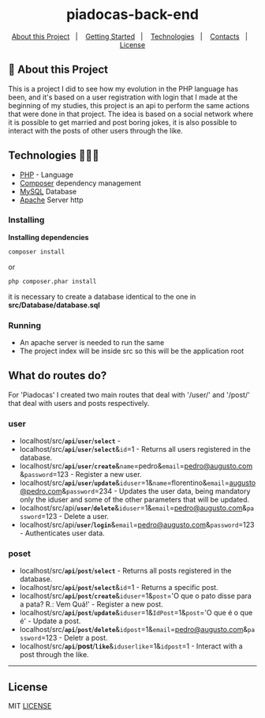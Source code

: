<h1 align="center">piadocas-back-end</h1>

   
<p align="center">
  <a href="#notebook-About-this-Project">About this Project</a>&nbsp;&nbsp;&nbsp;|&nbsp;&nbsp;&nbsp;
  <a href="#rocket-Getting-Started">Getting Started</a>&nbsp;&nbsp;&nbsp;|&nbsp;&nbsp;&nbsp;
  <a href="#user-content-technologies-">Technologies</a>&nbsp;&nbsp;&nbsp;|&nbsp;&nbsp;&nbsp;
  <a href="#mailbox-Contacts">Contacts</a>&nbsp;&nbsp;&nbsp;|&nbsp;&nbsp;&nbsp;  
  <a href="#memo-license">License</a>
</p>   
   
## :notebook: About this Project

This is a project I did to see how my evolution in the PHP language has been, and it's based on a user registration with login that I made at the beginning of my studies, 
this project is an api to perform the same actions that were done in that project.
The idea is based on a social network where it is possible to get married and post boring jokes, it is also possible to interact with the posts of other users through the like.

## Technologies 🐱‍🏍🎂

- [PHP](https://www.php.net/) - Language
- [Composer](https://getcomposer.org/) dependency management
- [MySQL](https://www.mysql.com/) Database
- [Apache](https://www.apache.org) Server http


### Installing

**Installing dependencies**

```bash
composer install
```
or 

```bash
php composer.phar install
```

it is necessary to create a database identical to the one in **src/Database/database.sql**

### Running

- An apache server is needed to run the same
- The project index will be inside src so this will be the application root

## What do routes do?

For 'Piadocas' I created two main routes that deal with '/user/' and '/post/' that deal with users and posts respectively.

### user

- localhost/src/**`api`**/**`user`**/**`select`** - 
- localhost/src/**`api`**/**`user`**/**`select`**&`id`=1 - Returns all users registered in the database.
- localhost/src/**`api`**/**`user`**/**`create`**&`name`=pedro&`email`=pedro@augusto.com&`password`=123 - Register a new user.
- localhost/src/**`api`**/**`user`**/**`update`**&`iduser`=1&`name`=florentino&`email`=augusto@pedro.com&`password`=234 - Updates the user data, being mandatory only the iduser and some of the other parameters that will be updated.
- localhost/src/api/**`user`**/**`delete`**&`iduser`=1&`email`=pedro@augusto.com&`password`=123 - Delete a user.
- localhost/src/api/**`user`**/**`login`**&`email`=pedro@augusto.com&`password`=123 - Authenticates user data.

### poset

- localhost/src/**`api`**/**`post`**/**`select`** - Returns all posts registered in the database.
- localhost/src/**`api`**/**`post`**/**`select`**&`id`=1 - Returns a specific post.
- localhost/src/**`api`**/**`post`**/**`create`**&`iduser`=1&`post`='O que o pato disse para a pata? R.: Vem Quá!' - Register a new post.
- localhost/src/**`api`**/**`post`**/**`update`**&`iduser`=1&`IdPost`=1&`post`='O que é o que é' - Update a post.
- localhost/src/**`api`**/**`post`**/**`delete`**&`idpost`=1&`email`=pedro@augusto.com&`password`=123 - Deletr a post.
- localhost/src/**`api`**/**post**/**`like`**&`iduserlike`=1&`idpost`=1 - Interact with a post through the like.


------------------
## License

MIT [LICENSE](LICENSE.md)
